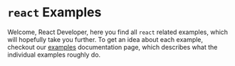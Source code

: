 # `react` Examples

Welcome, React Developer, here you find all `react` related examples, which will hopefully take you further.
To get an idea about each example, checkout our
[examples](https://agile-ts.org/docs/examples/react) documentation page,
which describes what the individual examples roughly do.